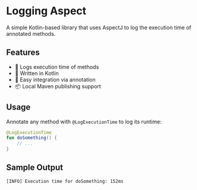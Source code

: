 # Logging Aspect

A simple Kotlin-based library that uses AspectJ to log the execution time of annotated methods.

## Features

- 📌 Logs execution time of methods
- 📌 Written in Kotlin
- 📌 Easy integration via annotation
- 📦 Local Maven publishing support

## Usage

Annotate any method with `@LogExecutionTime` to log its runtime:

```kotlin
@LogExecutionTime
fun doSomething() {
    // ...
}

```
## Sample Output
`[INFO] Execution time for doSomething: 152ms`
